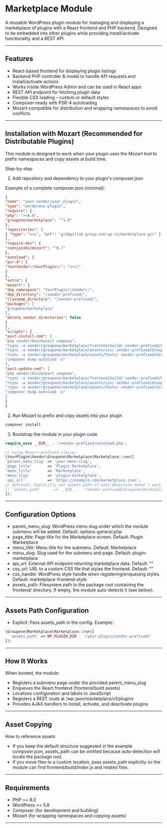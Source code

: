 # Marketplace Module

A reusable WordPress plugin module for managing and displaying a marketplace of plugins with a React frontend and PHP backend. Designed to be embedded into other plugins while providing install/activate functionality and a REST API.

---

## Features

- React-based frontend for displaying plugin listings
- Backend PHP controller & model to handle API requests and install/activate actions
- Works inside WordPress Admin and can be used in React apps
- REST API endpoint for fetching plugin data
- Flexible CSS loading – custom or default styles
- Composer-ready with PSR-4 autoloading
- Mozart-compatible for distribution and wrapping namespaces to avoid conflicts

---

## Installation with Mozart (Recommended for Distributable Plugins)

This module is designed to work when your plugin uses the Mozart tool to prefix namespaces and copy assets at build time.

Step-by-step

1) Add repository and dependency to your plugin's composer.json

Example of a complete composer.json (minimal):

```json
{
"name": "your-vendor/your-plugin",
"type": "wordpress-plugin",
"require": {
"php": ">=8.0",
"groupone/marketplace": "^1.0"
},
"repositories": [
{ "type": "vcs", "url": "git@gitlab.group.one:wp-in/marketplace.git" }
],
"require-dev": {
"coenjacobs/mozart": "^0.7"
},
"autoload": {
"psr-4": {
"YourVendor\\YourPlugin\\": "src/"
}
},
"extra": {
"mozart": {
"dep_namespace": "YourPlugin\\Vendor\\",
"dep_directory": "/vendor-prefixed/",
"classmap_directory": "/vendor-prefixed/",
"packages": [
"groupone/marketplace"
],
"delete_vendor_directories": false
}
},
"scripts": {
"post-install-cmd": [
"php vendor/bin/mozart compose",
"rsync -a vendor/groupone/marketplace/frontend/build/ vendor-prefixed/Groupone/Marketplace/frontend/build/ || true",
"rsync -a vendor/groupone/marketplace/assets/css/ vendor-prefixed/Groupone/Marketplace/assets/css/ || true",
"rsync -a vendor/groupone/marketplace/assets/fonts/ vendor-prefixed/Groupone/Marketplace/assets/fonts/ || true",
"composer dump-autoload -o"
],
"post-update-cmd": [
"php vendor/bin/mozart compose",
"rsync -a vendor/groupone/marketplace/frontend/build/ vendor-prefixed/Groupone/Marketplace/frontend/build/ || true",
"rsync -a vendor/groupone/marketplace/assets/css/ vendor-prefixed/Groupone/Marketplace/assets/css/ || true",
"rsync -a vendor/groupone/marketplace/assets/fonts/ vendor-prefixed/Groupone/Marketplace/assets/fonts/ || true",
"composer dump-autoload -o"
]
}
}
```

2) Run Mozart to prefix and copy assets into your plugin

```bash
composer install
```

3) Bootstrap the module in your plugin code

```php
require_once __DIR__ . '/vendor-prefixed/autoload.php';

// using Mozart-prefixed classes
\YourPlugin\Vendor\Groupone\Marketplace\Marketplace::run([
'parent_menu_slug' => 'your-menu-slug',
'page_title'       => 'Plugin Marketplace',
'menu_title'       => 'Marketplace',
'menu_slug'        => 'plugin-marketplace',
'api_url'          => 'https://example.com/marketplace.json',
// Optional: Explicitly set assets path if auto-detection doesn't work
// 'assets_path'      => __DIR__ . '/vendor-prefixed/Groupone/Marketplace/',
]);
```

---

## Configuration Options

- parent_menu_slug: WordPress menu slug under which the module submenu will be added. Default: options-general.php
- page_title: Page title for the Marketplace screen. Default: Plugin Marketplace
- menu_title: Menu title for the submenu. Default: Marketplace
- menu_slug: Slug used for the submenu and page. Default: plugin-marketplace
- api_url: External API endpoint returning marketplace data. Default: ""
- css_url: URL to a custom CSS file that styles the frontend. Default: ""
- css_handle: WordPress style handle when registering/enqueuing styles. Default: marketplace-frontend-style
- assets_path: Filesystem path to the package root containing the frontend/ directory. If empty, the module auto-detects it (see below).

---

## Assets Path Configuration

- Explicit: Pass assets_path in the config. Example:

```php
\Groupone\Marketplace\Marketplace::run([
  'assets_path' => WP_PLUGIN_DIR . '/your-plugin/vendor-prefixed/'
]);
```


---

## How It Works

When booted, the module:

- Registers a submenu page under the provided parent_menu_slug
- Enqueues the React frontend (frontend/build assets)
- Localizes configuration and labels to JavaScript
- Registers a REST route at /wp-json/marketplace/v1/plugins
- Provides AJAX handlers to install, activate, and deactivate plugins

---

## Asset Copying

How to reference assets

- If you keep the default structure suggested in the example composer.json, assets_path can be omitted because auto-detection will locate the package root.
- If you move files to a custom location, pass assets_path explicitly so the module can find frontend/build/index.js and related files.

---

## Requirements

- PHP >= 8.0
- WordPress >= 5.8
- Composer (for development and building)
- Mozart (for wrapping namespaces and copying assets)

---
